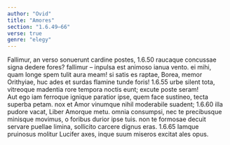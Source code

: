 ```yaml
---
author: "Ovid"
title: "Amores"
section: "1.6.49–66"
verse: true
genre: "elegy"
---
```


Fallimur, an verso sonuerunt cardine postes,
1.6.50
	raucaque concussae signa dedere fores?
fallimur – inpulsa est animoso ianua vento.
	ei mihi, quam longe spem tulit aura meam!
si satis es raptae, Borea, memor Orithyiae,
	huc ades et surdas flamine tunde foris!
1.6.55
urbe silent tota, vitreoque madentia rore
	tempora noctis eunt; excute poste seram!  
Aut ego iam ferroque ignique paratior ipse,
	quem face sustineo, tecta superba petam.
nox et Amor vinumque nihil moderabile suadent;
1.6.60
	illa pudore vacat, Liber Amorque metu.
omnia consumpsi, nec te precibusque minisque
	movimus, o foribus durior ipse tuis.
non te formosae decuit servare puellae
	limina, sollicito carcere dignus eras.
1.6.65
Iamque pruinosus molitur Lucifer axes,
	inque suum miseros excitat ales opus.